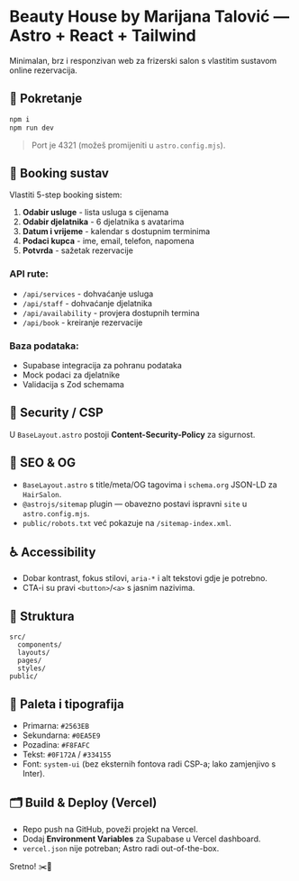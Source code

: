 # Beauty House by Marijana Talović — Astro + React + Tailwind

Minimalan, brz i responzivan web za frizerski salon s vlastitim sustavom online rezervacija.

## 🚀 Pokretanje

```bash
npm i
npm run dev
```

> Port je 4321 (možeš promijeniti u `astro.config.mjs`).

## 📅 Booking sustav

Vlastiti 5-step booking sistem:
1. **Odabir usluge** - lista usluga s cijenama
2. **Odabir djelatnika** - 6 djelatnika s avatarima  
3. **Datum i vrijeme** - kalendar s dostupnim terminima
4. **Podaci kupca** - ime, email, telefon, napomena
5. **Potvrda** - sažetak rezervacije

### API rute:
- `/api/services` - dohvaćanje usluga
- `/api/staff` - dohvaćanje djelatnika
- `/api/availability` - provjera dostupnih termina
- `/api/book` - kreiranje rezervacije

### Baza podataka:
- Supabase integracija za pohranu podataka
- Mock podaci za djelatnike
- Validacija s Zod schemama

## 🔐 Security / CSP

U `BaseLayout.astro` postoji **Content-Security-Policy** za sigurnost.

## 🧭 SEO & OG

- `BaseLayout.astro` s title/meta/OG tagovima i `schema.org` JSON-LD za `HairSalon`.
- `@astrojs/sitemap` plugin — obavezno postavi ispravni `site` u `astro.config.mjs`.
- `public/robots.txt` već pokazuje na `/sitemap-index.xml`.

## ♿ Accessibility

- Dobar kontrast, fokus stilovi, `aria-*` i alt tekstovi gdje je potrebno.
- CTA-i su pravi `<button>`/`<a>` s jasnim nazivima.

## 📁 Struktura

```
src/
  components/
  layouts/
  pages/
  styles/
public/
```

## 🧩 Paleta i tipografija

- Primarna: `#2563EB`
- Sekundarna: `#0EA5E9`
- Pozadina: `#F8FAFC`
- Tekst: `#0F172A` / `#334155`
- Font: `system-ui` (bez eksternih fontova radi CSP-a; lako zamjenjivo s Inter).

## 🗂️ Build & Deploy (Vercel)

- Repo push na GitHub, poveži projekt na Vercel.
- Dodaj **Environment Variables** za Supabase u Vercel dashboard.
- `vercel.json` nije potreban; Astro radi out-of-the-box.

Sretno! ✂️💙
